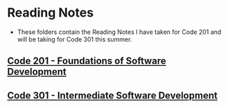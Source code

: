 # Reading Notes
- These folders contain the Reading Notes I have taken for Code 201 and will be taking for Code 301 this summer.

## [Code 201 - Foundations of Software Development](https://github.com/AnvayB/reading-notes/tree/main/Code%20201)

## [Code 301 - Intermediate Software Development](https://github.com/AnvayB/reading-notes/tree/main/Code%20301)

